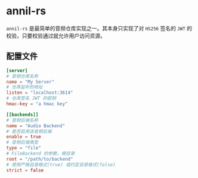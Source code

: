# annil-rs

`annil-rs` 是最简单的音频仓库实现之一。其本身只实现了对 `HS256` 签名的 `JWT` 的校验，只要校验通过就允许用户访问资源。

## 配置文件

```toml
[server]
# 音频仓库名称
name = "My Server"
# 仓库监听的地址
listen = "localhost:3614"
# 仓库签名 JWT 的密钥
hmac-key = "a hmac key"

[[backends]]
# 音频后端名称
name = "Audio Backend"
# 是否启用该音频后端
enable = true
# 音频后端类型
type = "file"
# FileBackend 的参数，根目录
root = "/path/to/backend"
# 使用严格目录格式(true) 或约定目录格式(false)
strict = false
```
